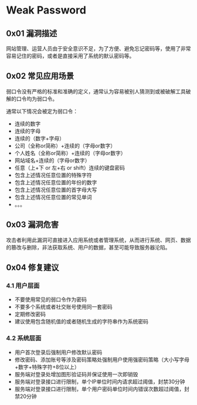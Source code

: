 # Weak Password

## 0x01 漏洞描述

网站管理、运营人员由于安全意识不足，为了方便、避免忘记密码等，使用了非常容易记住的密码，或者是直接采用了系统的默认密码等。

## 0x02 常见应用场景

弱口令没有严格的标准和准确的定义，通常认为容易被别人猜测到或被破解工具破解的口令均为弱口令。

通常以下情况会被定为弱口令：

* 连续的数字
* 连续的字母
* 连续的（数字+字母）
* 公司（全称or简称）+连续的（字母or数字）
* 个人姓名（全称or简称）+连续的（字母or数字）
* 网站域名+连续的（字母or数字）
* 任意（上+下 or 左+右 or shift）连续的键盘密码
* 包含上述情况任意位置的特殊字符
* 包含上述情况任意位置的年份的数字
* 包含上述情况任意位置的首字母大写
* 包含上述情况任意位置的常见单词
* 。。。

## 0x03 漏洞危害

攻击者利用此漏洞可直接进入应用系统或者管理系统，从而进行系统、网页、数据的篡改与删除，非法获取系统、用户的数据，甚至可能导致服务器沦陷。

## 0x04 修复建议

### 4.1 用户层面

* 不要使用常见的弱口令作为密码
* 不要多个系统或者社交账号使用同一套密码
* 定期修改密码
* 建议使用包含随机值的或者随机生成的字符串作为系统密码

### 4.2 系统层面

* 用户首次登录后强制用户修改默认密码
* 修改密码、添加账号等涉及密码策略处强制用户使用强密码策略（大小写字母+数字+特殊字符+8位以上）
* 服务端对登录处增加图形验证码并保证使用一次即销毁
* 服务端对登录接口进行限制，单个IP单位时间内请求超过阈值，封禁30分钟
* 服务端对登录接口进行限制，单个用户密码单位时间内错误次数超过阈值，封禁20分钟 